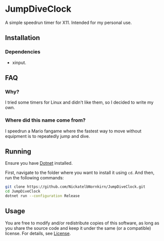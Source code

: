 # JumpDiveClock

A simple speedrun timer for X11. Intended for my personal use.

## Installation

### Dependencies

* xinput.

## FAQ

### Why?

I tried some timers for Linux and didn't like them, so I decided to write my own.

### Where did this name come from?

I speedrun a Mario fangame where the fastest way to move without equipment is to repeatedly jump and
dive.

## Running

Ensure you have
[Dotnet](https://learn.microsoft.com/en-us/dotnet/core/install/linux?WT.mc_id=dotnet-35129-website)
installed.

First, navigate to the folder where you want to install it using `cd`. And then, run the following
commands:

```sh
git clone https://github.com/NickatelbNornkirn/JumpDiveClock.git
cd JumpDiveClock
dotnet run --configuration Release
```

## Usage

You are free to modify and/or redistribute copies of this software, as long as you share the source
code and keep it under the same (or a compatible) license. For details, see [License](LICENSE).
